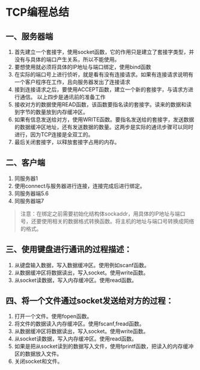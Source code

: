 # TCP编程总结
## 一、服务器端
1. 首先建立一个套接字，使用socket函数，它的作用只是建立了套接字类型，并没有与具体的端口产生关系，所以不能使用。
2. 要想使用就必须将具体的IP地址与端口绑定，使用bind函数
3. 在实际的端口号上进行侦听，就是看有没有连接请求。如果有连接请求说明有一个客户程序在工作，且向服务器发出了连接请求
4. 接到连接请求之后，要使用ACCEPT函数，建立一个新的套接字，与请求方进行通信。
	以上四步是通讯前的准备工作
5. 接收对方的数据使用READ函数，该函数要指名读的套接字。读来的数据和读到字节的数量放到内存缓冲区。
6. 如果有信息发送给对方，使用WRITE函数。要指名发送给的套接字，发送数据的数据缓冲区地址，还有发送数据的数量。这两步是实际的通讯步骤可以同时进行，因为TCP连接是全双工的。
7. 最后关闭套接字，以释放套接字占用的内存。

## 二、客户端
1. 同服务器1
2. 使用connect与服务器进行连接，连接完成后进行绑定。
3. 同服务器端5.6
4. 同服务器端7

> 注意：在绑定之前需要初始化结构体sockaddr，用具体的IP地址与端口号，还要使用相关的数据格式转换函数。将主机的地址与端口号转换成网络的格式。

## 三、使用键盘进行通讯的过程描述：
1. 从键盘输入数据，写入数据缓冲区。使用例如scanf函数。
2. 从数据缓冲区将数据读出，写入socket。使用write函数。
3. 从socket读数据，写入内存缓冲区。使用read函数。

## 四、将一个文件通过socket发送给对方的过程：
1. 打开一个文件。使用fopen函数。
2. 将文件的数据读入内存缓冲区。使用fscanf,fread函数。
3. 从数据缓冲区将数据读出，写入socket。使用write函数。
4. 从socket读数据，写入内存缓冲区。使用read函数。
5. 如果是把从socket读到的数据写入文件，使用fprintf函数，把读入的内存缓冲区的数据放入文件。
6. 关闭socket和文件。